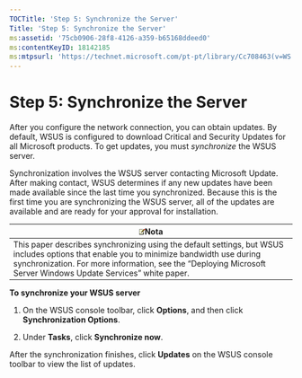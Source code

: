 ```yaml
---
TOCTitle: 'Step 5: Synchronize the Server'
Title: 'Step 5: Synchronize the Server'
ms:assetid: '75cb0906-28f8-4126-a359-b65168ddeed0'
ms:contentKeyID: 18142185
ms:mtpsurl: 'https://technet.microsoft.com/pt-pt/library/Cc708463(v=WS.10)'
---
```


Step 5: Synchronize the Server
==============================

After you configure the network connection, you can obtain updates. By default, WSUS is configured to download Critical and Security Updates for all Microsoft products. To get updates, you must *synchronize* the WSUS server.

Synchronization involves the WSUS server contacting Microsoft Update. After making contact, WSUS determines if any new updates have been made available since the last time you synchronized. Because this is the first time you are synchronizing the WSUS server, all of the updates are available and are ready for your approval for installation.

| ![](/security-updates/images/Cc708463.note(WS.10).gif)Nota                                                                                                                                                                                      |
|------------------------------------------------------------------------------------------------------------------------------------------------------------------------------------------------------------------------------------------------------------|
| This paper describes synchronizing using the default settings, but WSUS includes options that enable you to minimize bandwidth use during synchronization. For more information, see the “Deploying Microsoft Server Windows Update Services” white paper. |

**To synchronize your WSUS server**
1.  On the WSUS console toolbar, click **Options**, and then click **Synchronization Options**.

2.  Under **Tasks**, click **Synchronize now**.

After the synchronization finishes, click **Updates** on the WSUS console toolbar to view the list of updates.
